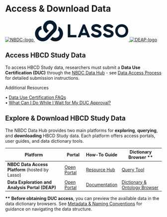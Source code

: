 # Access & Download Data

<div class="logo-row">
  <a href="https://www.nbdc-datahub.org/">
    <img src="../images/NBDC-Blk-Horizontal.png" alt="NBDC-logo" class="logo nbdc">
  </a>
  <a href="https://nbdc.lassoinformatics.com/">
    <img src="../images/Format=Horizontal, Color=Black@2x.png" alt="Lasso-logo" class="logo lasso">
  </a>
  <a href="https://docs.deapscience.com/">
    <img src="../images/ZEV103-DEAP-Logo-with-DEAP.png" alt="DEAP-logo" class="logo deap">
  </a>
</div>

## Access HBCD Study Data

To access HBCD Study data, researchers must submit a **Data Use Certification (DUC)** through the [NBDC Data Hub](https://www.nbdc-datahub.org/) - see [Data Access Process](https://www.nbdc-datahub.org/data-access-process) for detailed submission instructions.

<div class="notification-banner static-banner">
  <span class="emoji"><i class="fa-solid fa-circle-info"></i></span>
  <span class="text">
    Additional Resources
  </span>
</div>
<div class="notification-static-content">
<p> 
• <a href="https://nbdc-splash-beta.lassoinformatics.com/faqs">Data Use Certification FAQs</a> <br>
• <a href="https://nbdc.lassoinformatics.com/post-duc">What Can I Do While I Wait for My DUC Approval?</a>
</p>
</div>

## Explore & Download HBCD Study Data

The NBDC Data Hub provides two main platforms for **exploring**, **querying**, and **downloading** HBCD Study data. Each platform offers access portals, user guides, and data dictionary tools.

<table class="table-no-vertical-lines" style="width: 100%; border-collapse: collapse; table-layout: fixed;">
<thead>
  <tr>
    <th>Platform</th>
    <th>Portal</th>
    <th>How-To Guide</th>
    <th>Dictionary Browser <span class="blue-text"><strong>**</strong></span></th>
  </tr>
</thead>
<tbody>
<tr>
  <td><strong>NBDC Data Access Platform</strong> (hosted by Lasso)</td>
  <td><a href="https://nbdc-datashare.lassoinformatics.com/" target="_blank" rel="noopener noreferrer">Open Portal</a></td>
  <td><a href="https://nbdc.lassoinformatics.com/" target="_blank" rel="noopener noreferrer">Resource Hub</a></td>
  <td><a href="https://nbdc.lassoinformatics.com/query-wizard" target="_blank" rel="noopener noreferrer">Query Tool</a></td>
</tr>
<tr>
  <td><strong>Data Exploration and Analysis Portal (DEAP)</strong></td>
  <td><a href="https://hbcd.deapscience.com/#/home" target="_blank" rel="noopener noreferrer">Open Portal</a></td>
  <td><a href="https://docs.deapscience.com/" target="_blank" rel="noopener noreferrer">Documentation</a></td>
  <td><a href="https://docs.deapscience.com/data_dictionary/" target="_blank" rel="noopener noreferrer">Dictionary & Ontology Browser</a></td>
</tr>
</tbody>
</table>

<p>
<span class="blue-text"><strong>**</strong></span> <strong>Before obtaining DUC access</strong>, you can preview the available data in the data dictionary browsers. See <a href="../metadata" target="_blank">Metadata & Naming Conventions</a> for guidance on navigating the data structure.
</p>

<br>
